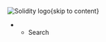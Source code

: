 ![Solidity logo](https://docs.soliditylang.org/en/latest/_static/img/logo.svg){skip to content}
  *   * Search


